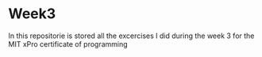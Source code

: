 # Week3
In this repositorie is stored all the excercises I did during the week 3 for the MIT xPro certificate of programming
